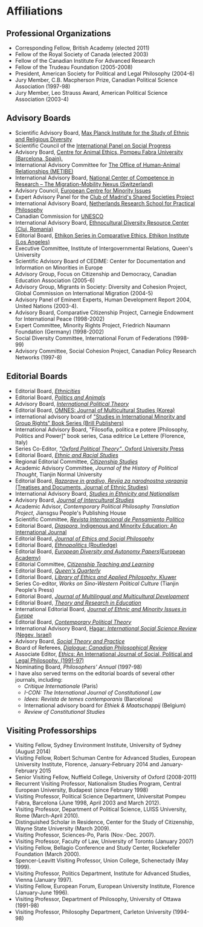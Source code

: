 # Affiliations

## Professional Organizations

- Corresponding Fellow, British Academy (elected 2011)
- Fellow of the Royal Society of Canada (elected 2003)
- Fellow of the Canadian Institute For Advanced Research
- Fellow of the Trudeau Foundation (2005-2008)
- President, American Society for Political and Legal Philosophy (2004-6)
- Jury Member, C.B. Macpherson Prize, Canadian Political Science Association (1997-98)
- Jury Member, Leo Strauss Award, American Political Science Association (2003-4)

## Advisory Boards

- Scientific Advisory Board, [Max Planck Institute for the Study of Ethnic and Religious Diversity](http://www.mmg.mpg.de/)
- Scientific Council of the [International Panel on Social Progress](http://www.ip-socialprogress.org/)
- Advisory Board, [Centre for Animal Ethics, Pompeu Fabra University (Barcelona, Spain).](https://portal.upf.edu/en/web/cae-center-for-animal-ethics/)
- International Advisory Committee for [The Office of Human-Animal Relationships (METIBE)](http://metibe.ch/ueber-uns/beirat/)
- International Advisory Board, [National Center of Competence in Research – The Migration-Mobility Nexus (Switzerland)](http://nccr-onthemove.ch/)
- Advisory Council, [European Centre for Minority Issues](http://www.ecmi.de/)
- Expert Advisory Panel for the [Club of Madrid's Shared Societies Project](http://www.clubmadrid.org/programa/shared-societies-project/)
- International Advisory Board, [Netherlands Research School for Practical Philosophy](http://www.ozse.nl/index.php?lang=en)
- Canadian Commission for [UNESCO](https://en.ccunesco.ca/)
- International Advisory Board, [Ethnocultural Diversity Resource Center (Cluj, Romania)](http://www.edrc.ro)
- Editorial Board, [Ethikon Series in Comparative Ethics, Ethikon Institute (Los Angeles)](http://www.ethikon.org/books.htm)
- Executive Committee, Institute of Intergovernmental Relations, Queen's University
- Scientific Advisory Board of CEDIME: Center for Documentation and Information on Minorities in Europe
- Advisory Group, Focus on Citizenship and Democracy, Canadian Education Association (2005-6)
- Advisory Group, Migrants in Society: Diversity and Cohesion Project, Global Commission on International Migration (2004-5)
- Advisory Panel of Eminent Experts, Human Development Report 2004, United Nations (2003-4).
- Advisory Board, Comparative Citizenship Project, Carnegie Endowment for International Peace (1998-2002)
- Expert Committee, Minority Rights Project, Friedrich Naumann Foundation (Germany) (1998-2002)
- Social Diversity Committee, International Forum of Federations (1998-99)
- Advisory Committee, Social Cohesion Project, Canadian Policy Research Networks (1997-8)

## Editorial Boards

- Editorial Board, [_Ethnicities_](http://intl-etn.sagepub.com/)
- Editorial Board, [_Politics and Animals_](http://politicsandanimals.org/)
- Advisory Board, [_International Political Theory_](#editorial-boards)
- Editorial Board, [OMNES: Journal of Multicultural Studies (Korea)](http://www.omnesjournal.org)
- international advisory board of ["Studies in International Minority and Group Rights" Book Series (Brill Publishers)](http://www.brill.nl/publications/studies-international-minority-and-group-rights)
- International Advisory Board, "Filosofia, politica e potere [Philosophy, Politics and Power]" book series, Casa editrice Le Lettere (Florence, Italy)
- Series Co-Editor, [_"Oxford Political Theory"_, Oxford University Press](https://global.oup.com/academic/content/series/o/oxford-political-theory-opt/?cc=us&lang=en&)
- Editorial Board, [_Ethnic and Racial Studies_](http://www.tandf.co.uk/journals/routledge/01419870.html)
- Regional Editorial Committee, [_Citizenship Studies_](http://www.tandf.co.uk/journals/carfax/13621025.html)
- Academic Advisory Committee, _Journal of the History of Political Thought_, Tianjin Normal University
- Editorial Board, [_Razprave in gradivo, Revija za narodnostna vpraanja_ (Treatises and Documents, Journal of Ethnic Studies)](http://www.inv.si/Dokumenti/dokumenti.aspx?iddoc=115&idmenu1=181&lang=eng)
- International Advisory Board, [_Studies in Ethnicity and Nationalism_](http://www2.lse.ac.uk/researchAndExpertise/units/ASEN/SEN/SEN.aspx)
- Advisory Board, [_Journal of Intercultural Studies_](http://www.tandf.co.uk/journals/titles/07256868.asp)
- Academic Advisor, _Contemporary Political Philosophy Translation Project_, Jiansgsu People's Publishing House
- Scientific Committee, [_Revista Internacional de Pensamiento Político_](http://www.pensamientopolitico.org/)
- Editorial Board, [_Diaspora_, Indigenous and Minority Education: An International Journal](http://www.tandf.co.uk/journals/authors/hdimauth.asp)
- Editorial Board, [_Journal of Ethics and Social Philosophy_](http://www.jesp.org/)
- Editorial Board, [_Ethnopolitics_ (Routledge)](http://www.ethnopolitics.org/ethnopolitics/home.htm)
- Editorial Board, [_European Diversity and Autonomy Papers_(European Academy)](http://www.eurac.edu/edap)
- Editorial Committee, [_Citizenship Teaching and Learning_](http://www.intellectbooks.co.uk/journals/view-Journal,id=193/)
- Editorial Board, [_Queen's Quarterly_](http://www.queensu.ca/quarterly/)
- Editorial Board, [_Library of Ethics and Applied Philosophy_, Kluwer](http://www.springer.com/series/6230)
- Series Co-editor, _Works on Sino-Western Political Culture_ (Tianjin People's Press)
- Editorial Board, [_Journal of Multilingual and Multicultural Development_](http://www.tandf.co.uk/journals/rmmm)
- Editorial Board, [_Theory and Research in Education_](http://tre.sagepub.com/)
- International Editorial Board, [_Journal of Ethnic and Minority Issues in Europe_](http://www.ecmi.de/publications/jemie/)
- Editorial Board, [_Contemporary Political Theory_](http://www.palgrave-journals.com/cpt/index.html)
- International Advisory Board, [Hagar: _International Social Science Review_ (Negev, Israel)](http://www.bgu.ac.il/hagar/article/intro.htm)
- Advisory Board, [_Social Theory and Practice_](http://stp.philosophy.fsu.edu/)
- Board of Referees, [_Dialogue: Canadian Philosophical Review_](http://dialogue.acpcpa.ca/en/)
- Associate Editor, [_Ethics_: An International Journal of Social, Political and Legal Philosophy. (1991-97)](https://www.journals.uchicago.edu/toc/et/current)
- Nominating Board, _Philosophers' Annual_ (1997-98)
- I have also served terms on the editorial boards of several other journals, including:
  - _Critique Internationale_ (Paris)
  - _I-CON: The International Journal of Constitutional Law_
  - _Idees: Revista de temes contemporanis_ (Barcelona)
  - International advisory board for _Ethiek & Maatschappij_ (Belgium)
  - _Review of Constitutional Studies_

## Visiting Professorships

- Visiting Fellow, Sydney Environment Institute, University of Sydney (August 2014)
- Visiting Fellow, Robert Schuman Centre for Advanced Studies, European University Institute, Florence, January-February 2014 and January-February 2015
- Senior Visiting Fellow, Nuffield College, University of Oxford (2008-2011)
- Recurrent Visiting Professor, Nationalism Studies Program, Central European University, Budapest (since February 1998)
- Visiting Professor, Political Science Department, Universitat Pompeu Fabra, Barcelona (June 1998, April 2003 and March 2012).
- Visiting Professor, Department of Political Science, LUISS University, Rome (March-April 2010).
- Distinguished Scholar in Residence, Center for the Study of Citizenship, Wayne State University (March 2009).
- Visiting Professor, Sciences-Po, Paris (Nov.-Dec. 2007).
- Visiting Professor, Faculty of Law, University of Toronto (January 2007)
- Visiting Fellow, Bellagio Conference and Study Center, Rockefeller Foundation (March 2000).
- Spencer-Leavitt Visiting Professor, Union College, Schenectady (May 1999).
- Visiting Professor, Politics Department, Institute for Advanced Studies, Vienna (January 1997).
- Visiting Fellow, European Forum, European University Institute, Florence (January-June 1996).
- Visiting Professor, Department of Philosophy, University of Ottawa (1991-98)
- Visiting Professor, Philosophy Department, Carleton University (1994-98)
